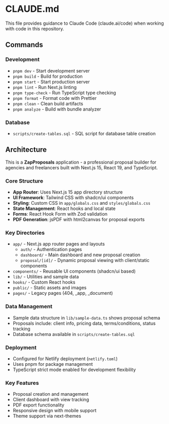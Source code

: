 # CLAUDE.md

This file provides guidance to Claude Code (claude.ai/code) when working with code in this repository.

## Commands

### Development
- `pnpm dev` - Start development server
- `pnpm build` - Build for production
- `pnpm start` - Start production server
- `pnpm lint` - Run Next.js linting
- `pnpm type-check` - Run TypeScript type checking
- `pnpm format` - Format code with Prettier
- `pnpm clean` - Clean build artifacts
- `pnpm analyze` - Build with bundle analyzer

### Database
- `scripts/create-tables.sql` - SQL script for database table creation

## Architecture

This is a **ZapProposals** application - a professional proposal builder for agencies and freelancers built with Next.js 15, React 19, and TypeScript.

### Core Structure
- **App Router**: Uses Next.js 15 app directory structure
- **UI Framework**: Tailwind CSS with shadcn/ui components
- **Styling**: Custom CSS in `app/globals.css` and `styles/globals.css`
- **State Management**: React hooks and local state
- **Forms**: React Hook Form with Zod validation
- **PDF Generation**: jsPDF with html2canvas for proposal exports

### Key Directories
- `app/` - Next.js app router pages and layouts
  - `auth/` - Authentication pages
  - `dashboard/` - Main dashboard and new proposal creation
  - `proposal/[id]/` - Dynamic proposal viewing with client/static components
- `components/` - Reusable UI components (shadcn/ui based)
- `lib/` - Utilities and sample data
- `hooks/` - Custom React hooks
- `public/` - Static assets and images
- `pages/` - Legacy pages (404, _app, _document)

### Data Management
- Sample data structure in `lib/sample-data.ts` shows proposal schema
- Proposals include: client info, pricing data, terms/conditions, status tracking
- Database schema available in `scripts/create-tables.sql`

### Deployment
- Configured for Netlify deployment (`netlify.toml`)
- Uses pnpm for package management
- TypeScript strict mode enabled for development flexibility

### Key Features
- Proposal creation and management
- Client dashboard with view tracking
- PDF export functionality
- Responsive design with mobile support
- Theme support via next-themes
